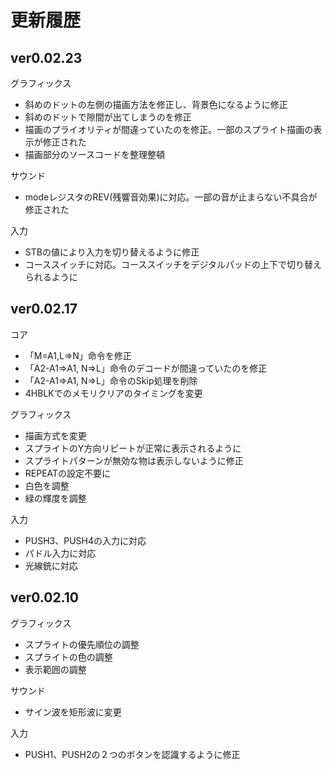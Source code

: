 # 更新履歴

## ver0.02.23

グラフィックス
* 斜めのドットの左側の描画方法を修正し、背景色になるように修正
* 斜めのドットで隙間が出てしまうのを修正
* 描画のプライオリティが間違っていたのを修正。一部のスプライト描画の表示が修正された
* 描画部分のソースコードを整理整頓

サウンド
* modeレジスタのREV(残響音効果)に対応。一部の音が止まらない不具合が修正された

入力
* STBの値により入力を切り替えるように修正
* コーススイッチに対応。コーススイッチをデジタルパッドの上下で切り替えられるように

## ver0.02.17

コア
* 「M=A1,L=>N」命令を修正
* 「A2-A1=>A1, N=>L」命令のデコードが間違っていたのを修正
* 「A2-A1=>A1, N=>L」命令のSkip処理を削除
* 4HBLKでのメモリクリアのタイミングを変更

グラフィックス
* 描画方式を変更
* スプライトのY方向リピートが正常に表示されるように
* スプライトパターンが無効な物は表示しないように修正
* REPEATの設定不要に
* 白色を調整
* 緑の輝度を調整

入力
* PUSH3、PUSH4の入力に対応
* パドル入力に対応
* 光線銃に対応

## ver0.02.10

グラフィックス
* スプライトの優先順位の調整
* スプライトの色の調整
* 表示範囲の調整

サウンド
* サイン波を矩形波に変更

入力
* PUSH1、PUSH2の２つのボタンを認識するように修正  
